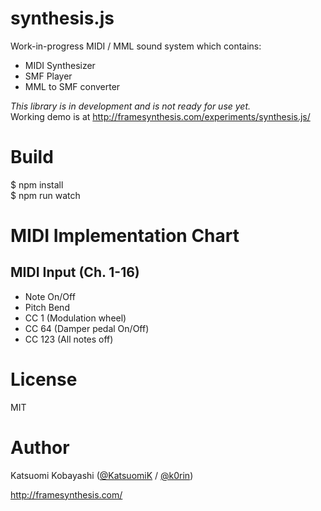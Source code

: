 # synthesis.js

Work-in-progress MIDI / MML sound system which contains:

- MIDI Synthesizer
- SMF Player
- MML to SMF converter

*This library is in development and is not ready for use yet.*  
Working demo is at http://framesynthesis.com/experiments/synthesis.js/

# Build

$ npm install  
$ npm run watch

# MIDI Implementation Chart

## MIDI Input (Ch. 1-16)

- Note On/Off
- Pitch Bend
- CC 1 (Modulation wheel)
- CC 64 (Damper pedal On/Off)
- CC 123 (All notes off)

# License

MIT

# Author

Katsuomi Kobayashi ([@KatsuomiK](https://twitter.com/KatsuomiK) / [@k0rin](https://twitter.com/k0rin))

http://framesynthesis.com/

